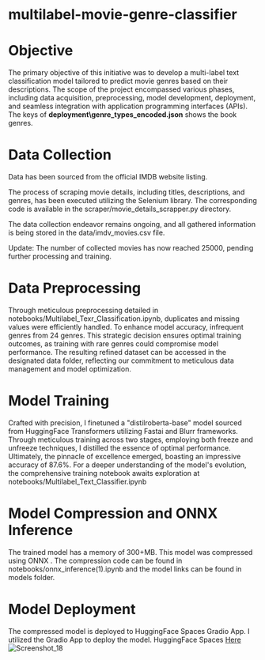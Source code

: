 # multilabel-movie-genre-classifier

# Objective
The primary objective of this initiative was to develop a multi-label text classification model tailored to predict movie genres based on their descriptions. The scope of the project encompassed various phases, including data acquisition, preprocessing, model development, deployment, and seamless integration with application programming interfaces (APIs).
The keys of 
**deployment\genre_types_encoded.json**
  shows the book genres.

# Data Collection

Data has been sourced from the official IMDB website listing.

The process of scraping movie details, including titles, descriptions, and genres, has been executed utilizing the Selenium library. The corresponding code is available in the scraper/movie_details_scrapper.py directory.

The data collection endeavor remains ongoing, and all gathered information is being stored in the data/imdv_movies.csv file.

Update: The number of collected movies has now reached 25000, pending further processing and training.

# Data Preprocessing

Through meticulous preprocessing detailed in notebooks/Multilabel_Texr_Classification.ipynb, duplicates and missing values were efficiently handled. To enhance model accuracy, infrequent genres from 24 genres. This strategic decision ensures optimal training outcomes, as training with rare genres could compromise model performance. The resulting refined dataset can be accessed in the designated data folder, reflecting our commitment to meticulous data management and model optimization.

# Model Training
Crafted with precision, I finetuned a "distilroberta-base" model sourced from HuggingFace Transformers utilizing Fastai and Blurr frameworks. Through meticulous training across two stages, employing both freeze and unfreeze techniques, I distilled the essence of optimal performance. Ultimately, the pinnacle of excellence emerged, boasting an impressive accuracy of 87.6%. For a deeper understanding of the model's evolution, the comprehensive training notebook awaits exploration at notebooks/Multilabel_Text_Classifier.ipynb

# Model Compression and ONNX Inference
The trained model has a memory of 300+MB. This model was compressed using ONNX . The compression code can be found in notebooks/onnx_inference(1).ipynb and the model links can be found in models folder.

# Model Deployment
 The compressed model is deployed to HuggingFace Spaces Gradio App. I utilized the Gradio App to deploy the model.
 HuggingFace Spaces [Here](https://huggingface.co/spaces/Somoresh/movie-genre-classifier)
 ![Screenshot_18](https://github.com/Somoresh/multilabel-movie-genre-classifier/assets/45269154/0233dd3e-0248-47f2-8b67-331874c9590c)
